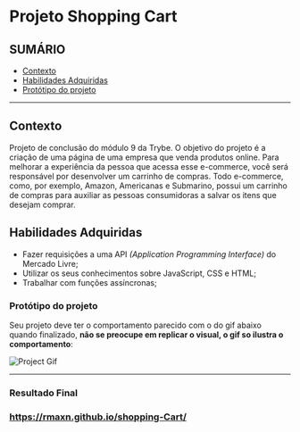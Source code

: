 # Projeto Shopping Cart

## SUMÁRIO

- [Contexto](#contexto)
- [Habilidades Adquiridas](#habilidades-adquiridas)
- [Protótipo do projeto](#protótipo-do-projeto)

---

## Contexto

Projeto de conclusão do módulo 9 da Trybe. O objetivo do projeto é a criação de uma página de uma empresa que venda produtos online. Para melhorar a experiência da pessoa que acessa esse e-commerce, você será responsável por desenvolver um carrinho de compras. Todo e-commerce, como, por exemplo, Amazon, Americanas e Submarino, possui um carrinho de compras para auxiliar as pessoas consumidoras a salvar os itens que desejam comprar.

## Habilidades Adquiridas

- Fazer requisições a uma API *(Application Programming Interface)* do Mercado Livre;
- Utilizar os seus conhecimentos sobre JavaScript, CSS e HTML;
- Trabalhar com funções assíncronas;

### Protótipo do projeto

Seu projeto deve ter o comportamento parecido com o do gif abaixo quando finalizado, **não se preocupe em replicar o visual, o gif so ilustra o comportamento**:

![Project Gif](./out.gif)

---


### Resultado Final

### https://rmaxn.github.io/shopping-Cart/